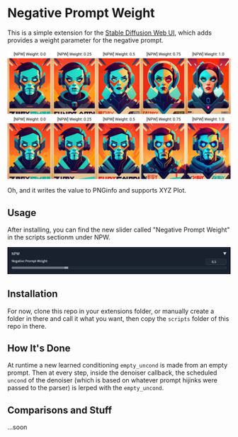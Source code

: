 
# Negative Prompt Weight

This is a simple extension for the [Stable Diffusion Web UI](https://github.com/AUTOMATIC1111/stable-diffusion-webui), which adds provides a weight parameter for the negative prompt.

![An example plot showing the effect of different weights](/assets/example1.jpg "Negative Prompt: Male")
![Another example plot showing the effect of different weights](/assets/example2.jpg "Negative Prompt: Female")

Oh, and it writes the value to PNGinfo and supports XYZ Plot.

## Usage

After installing, you can find the new slider called "Negative Prompt Weight" in the scripts sectionm under NPW. 

![Screenshot of the slider provided by the extension in UI](/assets/scr.png "Does what it says on the box.")


## Installation
For now, clone this repo in your extensions folder, or manually create a folder in there and call it what you want, then copy the `scripts` folder of this repo in there.

## How It's Done

At runtime a new learned conditioning `empty_uncond` is made from an empty prompt. Then at every step, inside the denoiser callback, the scheduled `uncond` of the denoiser (which is based on whatever prompt hijinks were passed to the parser) is lerped with the `empty_uncond`.

## Comparisons and Stuff
...soon

